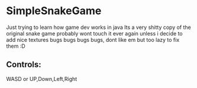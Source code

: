 # SimpleSnakeGame
Just trying to learn how game dev works in java
Its a very shitty copy of the original snake game
probably wont touch it ever again unless i decide to add nice textures
bugs bugs bugs bugs, dont like em but too lazy to fix them :D

## Controls:
WASD or UP,Down,Left,Right
